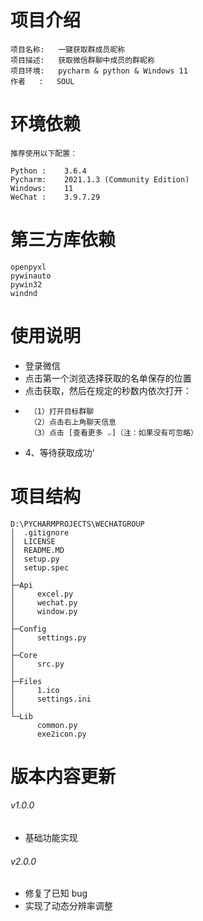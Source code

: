 # 项目介绍
    项目名称:   一键获取群成员昵称
    项目描述:   获取微信群聊中成员的群昵称
    项目环境:   pycharm & python & Windows 11
    作者   :   SOUL


# 环境依赖
    推荐使用以下配置：

    Python :    3.6.4
    Pycharm:    2021.1.3 (Community Edition)
    Windows:    11
    WeChat :    3.9.7.29


# 第三方库依赖
    openpyxl
    pywinauto
    pywin32
    windnd


# 使用说明
* 登录微信
* 点击第一个浏览选择获取的名单保存的位置
* 点击获取，然后在规定的秒数内依次打开：
*      （1）打开目标群聊
       （2）点击右上角聊天信息
       （3）点击 [查看更多 ⌵]（注：如果没有可忽略）
* 4、等待获取成功'


# 项目结构
    D:\PYCHARMPROJECTS\WECHATGROUP
    │  .gitignore
    │  LICENSE
    │  README.MD
    │  setup.py
    │  setup.spec
    │
    ├─Api
    │     excel.py
    │     wechat.py
    │     window.py
    │
    ├─Config
    │     settings.py
    │
    ├─Core
    │     src.py
    │
    ├─Files
    │     1.ico
    │     settings.ini
    │
    └─Lib
          common.py
          exe2icon.py


# 版本内容更新
###### v1.0.0
* 基础功能实现
###### v2.0.0
* 修复了已知 bug
* 实现了动态分辨率调整
